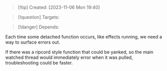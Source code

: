 
>[!tip] Created: [2023-11-06 Mon 19:40]

>[!question] Targets: 

>[!danger] Depends: 

Each time some detached function occurs, like effects running, we need a way to surface errors out.

If there was a ripcord style function that could be yanked, so the main watched thread would immediately error when it was pulled, troubleshooting could be faster.
